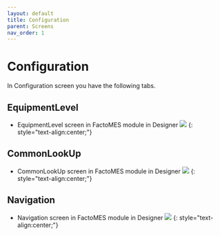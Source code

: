 ```yaml
---
layout: default
title: Configuration
parent: Screens
nav_order: 1
---
```

# Configuration

In Configuration screen you have the following tabs.

## EquipmentLevel
* EquipmentLevel screen in FactoMES module in Designer
 ![](../../../assets/images/screens/equipmentlevel.png)
 {: style="text-align:center;"}

## CommonLookUp
* CommonLookUp screen in FactoMES module in Designer
 ![](../../../assets/images/screens/commonlookup.png) 
 {: style="text-align:center;"}

## Navigation
* Navigation screen in FactoMES module in Designer
 ![](../../../assets/images/screens/navigation.png) 
 {: style="text-align:center;"}


